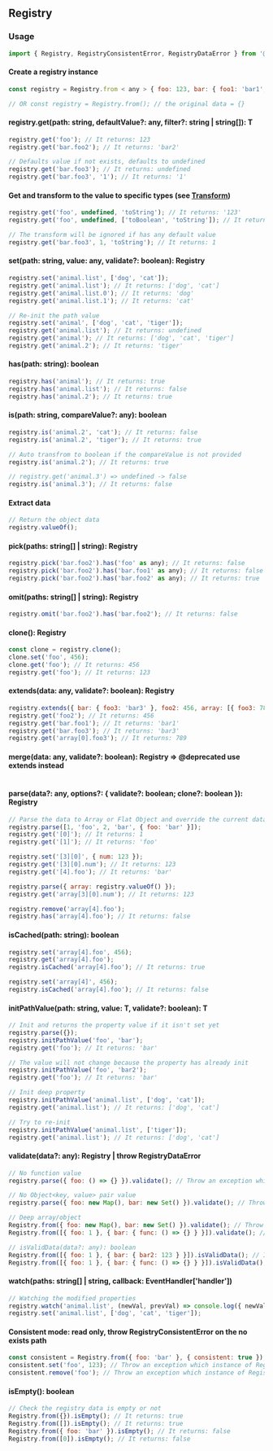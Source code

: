 ## Registry

### Usage

```javascript
import { Registry, RegistryConsistentError, RegistryDataError } from '@mvanvu/ujs';
```

#### Create a registry instance

```javascript
const registry = Registry.from < any > { foo: 123, bar: { foo1: 'bar1', foo2: 'bar2' } };

// OR const registry = Registry.from(); // the original data = {}
```

#### registry.get<T>(path: string, defaultValue?: any, filter?: string | string[]): T

```javascript
registry.get('foo'); // It returns: 123
registry.get('bar.foo2'); // It returns: 'bar2'

// Defaults value if not exists, defaults to undefined
registry.get('bar.foo3'); // It returns: undefined
registry.get('bar.foo3', '1'); // It returns: '1'
```

#### Get and transform to the value to specific types (see [Transform](Transform.md))

```javascript
registry.get('foo', undefined, 'toString'); // It returns: '123'
registry.get('foo', undefined, ['toBoolean', 'toString']); // It returns: 'true'

// The transform will be ignored if has any default value
registry.get('bar.foo3', 1, 'toString'); // It returns: 1
```

#### set(path: string, value: any, validate?: boolean): Registry

```javascript
registry.set('animal.list', ['dog', 'cat']);
registry.get('animal.list'); // It returns: ['dog', 'cat']
registry.get('animal.list.0'); // It returns: 'dog'
registry.get('animal.list.1'); // It returns: 'cat'

// Re-init the path value
registry.set('animal', ['dog', 'cat', 'tiger']);
registry.get('animal.list'); // It returns: undefined
registry.get('animal'); // It returns: ['dog', 'cat', 'tiger']
registry.get('animal.2'); // It returns: 'tiger'
```

#### has(path: string): boolean

```javascript
registry.has('animal'); // It returns: true
registry.has('animal.list'); // It returns: false
registry.has('animal.2'); // It returns: true
```

#### is(path: string, compareValue?: any): boolean

```javascript
registry.is('animal.2', 'cat'); // It returns: false
registry.is('animal.2', 'tiger'); // It returns: true

// Auto transfrom to boolean if the compareValue is not provided
registry.is('animal.2'); // It returns: true

// registry.get('animal.3') => undefined -> false
registry.is('animal.3'); // It returns: false
```

#### Extract data

```javascript
// Return the object data
registry.valueOf();
```

#### pick(paths: string[] | string): Registry

```javascript
registry.pick('bar.foo2').has('foo' as any); // It returns: false
registry.pick('bar.foo2').has('bar.foo1' as any); // It returns: false
registry.pick('bar.foo2').has('bar.foo2' as any); // It returns: true

```

#### omit(paths: string[] | string): Registry

```javascript
registry.omit('bar.foo2').has('bar.foo2'); // It returns: false
```

#### clone(): Registry

```javascript
const clone = registry.clone();
clone.set('foo', 456);
clone.get('foo'); // It returns: 456
registry.get('foo'); // It returns: 123
```

#### extends(data: any, validate?: boolean): Registry

```javascript
registry.extends({ bar: { foo3: 'bar3' }, foo2: 456, array: [{ foo3: 789 }] });
registry.get('foo2'); // It returns: 456
registry.get('bar.foo1'); // It returns: 'bar1'
registry.get('bar.foo3'); // It returns: 'bar3'
registry.get('array[0].foo3'); // It returns: 789
```

#### merge(data: any, validate?: boolean): Registry => @deprecated use extends instead

```javascript

```

#### parse(data?: any, options?: { validate?: boolean; clone?: boolean }): Registry

```javascript
// Parse the data to Array or Flat Object and override the current data
registry.parse([1, 'foo', 2, 'bar', { foo: 'bar' }]);
registry.get('[0]'); // It returns: 1
registry.get('[1]'); // It returns: 'foo'

registry.set('[3][0]', { num: 123 });
registry.get('[3][0].num'); // It returns: 123
registry.get('[4].foo'); // It returns: 'bar'

registry.parse({ array: registry.valueOf() });
registry.get('array[3][0].num'); // It returns: 123

registry.remove('array[4].foo');
registry.has('array[4].foo'); // It returns: false
```

#### isCached(path: string): boolean

```javascript
registry.set('array[4].foo', 456);
registry.get('array[4].foo');
registry.isCached('array[4].foo'); // It returns: true

registry.set('array[4]', 456);
registry.isCached('array[4].foo'); // It returns: false
```

#### initPathValue<T>(path: string, value: T, validate?: boolean): T

```javascript
// Init and returns the property value if it isn't set yet
registry.parse({});
registry.initPathValue('foo', 'bar');
registry.get('foo'); // It returns: 'bar'

// The value will not change because the property has already init
registry.initPathValue('foo', 'bar2');
registry.get('foo'); // It returns: 'bar'

// Init deep property
registry.initPathValue('animal.list', ['dog', 'cat']);
registry.get('animal.list'); // It returns: ['dog', 'cat']

// Try to re-init
registry.initPathValue('animal.list', ['tiger']);
registry.get('animal.list'); // It returns: ['dog', 'cat']
```

#### validate(data?: any): Registry | throw RegistryDataError

```javascript
// No function value
registry.parse({ foo: () => {} }).validate(); // Throw an exception which instance of RegistryDataError

// No Object<key, value> pair value
registry.parse({ foo: new Map(), bar: new Set() }).validate(); // Throw an exception which instance of RegistryDataError

// Deep array/object
Registry.from({ foo: new Map(), bar: new Set() }).validate(); // Throw an exception which instance of RegistryDataError
Registry.from([{ foo: 1 }, { bar: { func: () => {} } }]).validate(); // Throw an exception which instance of RegistryDataError

// isValidData(data?: any): boolean
Registry.from([{ foo: 1 }, { bar: { bar2: 123 } }]).isValidData(); // It returns: true
Registry.from([{ foo: 1 }, { bar: { func: () => {} } }]).isValidData(); // It returns: false
```

#### watch(paths: string[] | string, callback: EventHandler['handler'])

```javascript
// Watching the modified properties
registry.watch('animal.list', (newVal, prevVal) => console.log({ newVal, prevVal }));
registry.set('animal.list', ['dog', 'cat', 'tiger']);
```

#### Consistent mode: read only, throw RegistryConsistentError on the no exists path

```javascript
const consistent = Registry.from({ foo: 'bar' }, { consistent: true });
consistent.set('foo', 123); // Throw an exception which instance of RegistryConsistentError
consistent.remove('foo'); // Throw an exception which instance of RegistryConsistentError
```

#### isEmpty(): boolean

```javascript
// Check the registry data is empty or not
Registry.from({}).isEmpty(); // It returns: true
Registry.from([]).isEmpty(); // It returns: true
Registry.from({ foo: 'bar' }).isEmpty(); // It returns: false
Registry.from([0]).isEmpty(); // It returns: false
```
